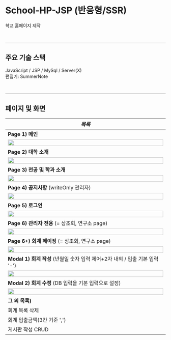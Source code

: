 # School-HP-JSP (반응형/SSR)
학교 홈페이지 제작

<br/><hr />

## 주요 기술 스택
JavaScript / JSP / MySql / Server(X) 
<br/>
편집기: SummerNote

<br/><hr />

## 페이지 및 화면
|*목록*|
|------|
|**Page 1) 메인**|
|<img src="https://user-images.githubusercontent.com/54977412/134342817-41c81efc-d712-4fb5-8572-74e0e954b833.png" width="100%" height="50%">
|**Page 2) 대학 소개**|
|<img src="https://user-images.githubusercontent.com/54977412/134342864-81a40303-ffb9-4386-b43d-7638c3e4d67e.png" width="100%" height="50%">
|**Page 3) 전공 및 학과 소개**|
|<img src="https://user-images.githubusercontent.com/54977412/134342959-5450e45e-67bf-4e25-b03f-ec0fba76a9bb.png" width="100%" height="50%">
|**Page 4) 공지사항** (writeOnly 관리자)|
|<img src="https://user-images.githubusercontent.com/54977412/134342994-79ced549-a22e-4290-8242-d25b4a4a7ca7.png" width="100%" height="50%">
|**Page 5) 로그인**|
|<img src="https://user-images.githubusercontent.com/54977412/134343046-b89f1b41-8340-4bc5-8466-b49d969ffdb9.png" width="100%" height="50%">
|**Page 6) 관리자 전용** (= 상조회, 연구소 page)|
|<img src="https://user-images.githubusercontent.com/54977412/134342657-f9f633cf-8637-439b-bb45-65c91a382f75.png" width="100%" height="50%">
|**Page 6+) 회계 페이징** (= 상조회, 연구소 page)|
|<img src="https://user-images.githubusercontent.com/54977412/134342678-e24810fb-c732-48b9-9a4e-3feb60b43870.png" width="100%" height="50%">
|**Modal 1) 회계 작성** (년월일 숫자 입력 제어+2자 내외 / 입출 기본 입력 '-')|
|<img src="https://user-images.githubusercontent.com/54977412/134342690-8ab7f7cf-f207-4e2a-aebe-9359d4738330.png" width="100%" height="50%">
|**Modal 2) 회계 수정** (DB 입력을 기본 입력으로 설정)|
|<img src="https://user-images.githubusercontent.com/54977412/134342712-ff08fe75-a488-4d37-a1cd-2d3fa07f0fe2.png" width="100%" height="50%">
|**그 외 목록)**|
|회계 목록 삭제|
|회계 입출금액(3칸 기준 ',')|
|게시판 작성 CRUD|

